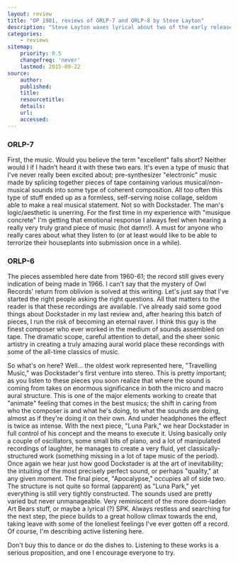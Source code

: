 ```yaml
---
layout: review
title: "OP 1981, reviews of ORLP-7 and ORLP-8 by Steve Layton"
description: "Steve Layton waxes lyrical about two of the early releases on Owl records "
categories:
    - reviews
sitemap:
    priority: 0.5
    changefreq: 'never'
    lastmod: 2015-09-22
source:
    author:
    published:
    title:
    resourcetitle: 
    details:
    url: 
    accessed: 
---
```

### ORLP-7

First, the music. Would you believe the term "excellent" falls short? Neither would I if I hadn't heard it with these two ears. It's even a type of music that I've never really been excited about; pre-synthesizer "electronic" music made by splicing together pieces of tape containing various musical/non-musical sounds into some type of coherent composition. All too often this type of stuff ended up as a formless, self-serving noise collage, seldom able to make a real musical statement. Not so with Dockstader. The man's logic/aesthetic is unerring. For the first time in my experience with "musique concrete" I'm getting that emotional response I always feel when hearing a really very truly grand piece of music (hot damn!). A must for anyone who really cares about what they listen to (or at least would like to be able to terrorize their houseplants into submission once in a while).

### ORLP-6

The pieces assembled here date from 1960-61; the record still gives every indication of being made in 1966. I can't say that the mystery of Owl Records' return from oblivion is solved at this writing. Let's just say that I've started the right people asking the right questions. All that matters to the reader is that these recordings are available. I've already said some good things about Dockstader in my last review and, after hearing this batch of pieces, I run the risk of becoming an eternal raver. I think this guy is the finest composer who ever worked in the medium of sounds assembled on tape. The dramatic scope, careful attention to detail, and the sheer sonic artistry in creating a truly amazing aural world place these recordings with some of the all-time classics of music.

So what's on here? Well... the oldest work represented here, "Travelling Music," was Dockstader's first venture into stereo. This is pretty important; as you listen to these pieces you soon realize that where the sound is coming from takes on enormous significance in both the micro and macro aural structure. This is one of the major elements working to create that "animate" feeling that comes in the best musics; the shift in caring from who the composer is and what he's doing, to what the sounds are doing, almost as if they're doing it on their own. And under headphones the effect is twice as intense. With the next piece, "Luna Park," we hear Dockstader in full control of his concept and the means to execute it. Using basically only a couple of oscillators, some small bits of piano, and a lot of manipulated recordings of laughter, he manages to create a very fluid, yet classically-structured work (something missing in a lot of tape music of the period). Once again we hear just how good Dockstader is at the art of inevitability; the intuiting of the most precisely perfect sound, or perhaps "quality," at any given moment. The final piece, "Apocalypse," occupies all of side two. The structure is not quite so formal (apparent) as "Luna Park," yet everything is still very tightly constructed. The sounds used are pretty varied but never unmanageable. Very reminiscent of the more doom-laden Art Bears stuff, or maybe a lyrical (?) SPK. Always restless and searching for the next step, the piece builds to a great hollow climax towards the end, taking leave with some of the loneliest feelings I've ever gotten off a record. Of course, I'm describing active listening here.

Don't buy this to dance or do the dishes to. Listening to these works is a serious proposition, and one I encourage everyone to try.

